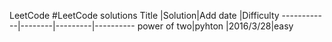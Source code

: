LeetCode
#LeetCode  solutions 
Title       |Solution|Add date |Difficulty
------------|--------|---------|----------
power of two|pyhton  |2016/3/28|easy